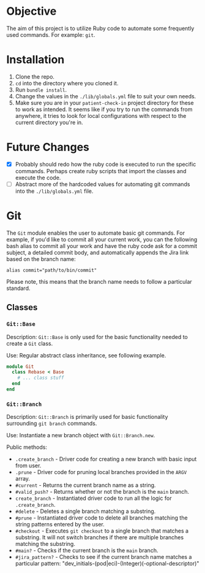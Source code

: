 # Objective
The aim of this project is to utilize Ruby code to automate some frequently used commands. For example: `git`.

# Installation
1. Clone the repo.
2. `cd` into the directory where you cloned it.
3. Run `bundle install`.
4. Change the values in the `./lib/globals.yml` file to suit your own needs.
5. Make sure you are in your `patient-check-in` project directory for these to work as intended. It seems like if you try to run the commands from anywhere, it tries to look for local configurations with respect to the current directory you're in.

# Future Changes
- [x] Probably should redo how the ruby code is executed to run the specific commands. Perhaps create ruby scripts that import the classes and execute the code.
- [ ] Abstract more of the hardcoded values for automating git commands into the `./lib/globals.yml` file.

# Git
The `Git` module enables the user to automate basic git commands. For example, if you'd like to commit all your current work, you can the following bash alias to commit all your work and have the ruby code ask for a commit subject, a detailed commit body, and automatically appends the Jira link based on the branch name:
```shell
alias commit="path/to/bin/commit"
```
Please note, this means that the branch name needs to follow a particular standard.

## Classes

### `Git::Base`
Description: `Git::Base` is only used for the basic functionality needed to create a `Git` class.

Use: Regular abstract class inheritance, see following example.
```ruby
module Git
  class Rebase < Base
    # ... class stuff
  end
end
```

### `Git::Branch`
Description: `Git::Branch` is primarily used for basic functionality surrounding `git branch` commands.

Use: Instantiate a new branch object with `Git::Branch.new`.

Public methods:
- `.create_branch` - Driver code for creating a new branch with basic input from user.
- `.prune` - Driver code for pruning local branches provided in the `ARGV` array.
- `#current` - Returns the current branch name as a string.
- `#valid_push?` - Returns whether or not the branch is the `main` branch.
- `create_branch` - Instantiated driver code to run all the logic for `.create_branch`.
- `#delete` - Deletes a single branch matching a substring.
- `#prune` - Instantiated driver code to delete all branches matching the string patterns entered by the user.
- `#checkout` - Executes `git checkout` to a single branch that matches a substring. It will not switch branches if there are multiple branches matching the substring.
- `#main?` - Checks if the current branch is the `main` branch.
- `#jira_pattern?` - Checks to see if the current branch name matches a particular pattern: "dev_initials-(pod|eci)-(Integer)(-optional-descriptor)"

